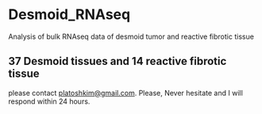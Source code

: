 # Desmoid_RNAseq
Analysis of bulk RNAseq data of desmoid tumor and reactive fibrotic tissue

## 37 Desmoid tissues and 14 reactive fibrotic tissue
please contact platoshkim@gmail.com. Please, Never hesitate and I will respond within 24 hours. 
